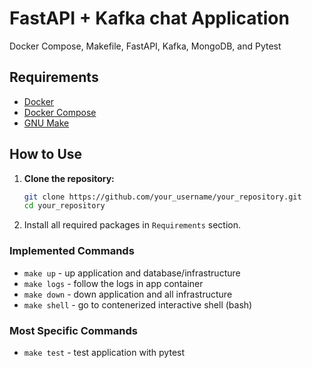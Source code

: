 # FastAPI + Kafka chat Application

Docker Compose, Makefile, FastAPI, Kafka, MongoDB, and Pytest

## Requirements

- [Docker](https://www.docker.com/get-started)
- [Docker Compose](https://docs.docker.com/compose/install/)
- [GNU Make](https://www.gnu.org/software/make/)

## How to Use

1. **Clone the repository:**

   ```bash
   git clone https://github.com/your_username/your_repository.git
   cd your_repository

2. Install all required packages in `Requirements` section.

### Implemented Commands

* `make up` - up application and database/infrastructure
* `make logs` - follow the logs in app container
* `make down` - down application and all infrastructure
* `make shell` - go to contenerized interactive shell (bash)

### Most Specific Commands

* `make test` - test application with pytest
